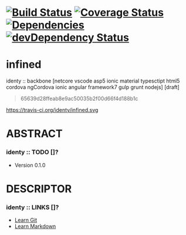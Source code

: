 [![Build Status](https://travis-ci.org/identy/infined.svg?branch=master)](https://travis-ci.org/identy/infined)
[![Coverage Status](https://coveralls.io/repos/identy/infined/badge.svg?branch=master&service=github)](https://coveralls.io/github/identy/infined?branch=master)
[![Dependencies](https://david-dm.org/identy/infined.svg)](https://david-dm.org/identy/infined)
[![devDependency Status](https://david-dm.org/identy/infined/dev-status.svg)](https://david-dm.org/identy/infined#info=devDependencies)
=======
# infined
identy :: backbone [netcore vscode asp5 ionic material typesctipt html5 cordova ngCordova ionic angular framework7 gulp grunt nodejs] [draft]

> 65639d28ffeab8e9ac50035b2f00d66f4d188b1c

https://travis-ci.org/identy/infined.svg

# ABSTRACT #

### identy :: TODO []? ###

* Version 0.1.0

# DESCRIPTOR #

### identy :: LINKS []? ###

* [Learn Git](https://www.atlassian.com/git/)
* [Learn Markdown](https://bitbucket.org/tutorials/markdowndemo)

